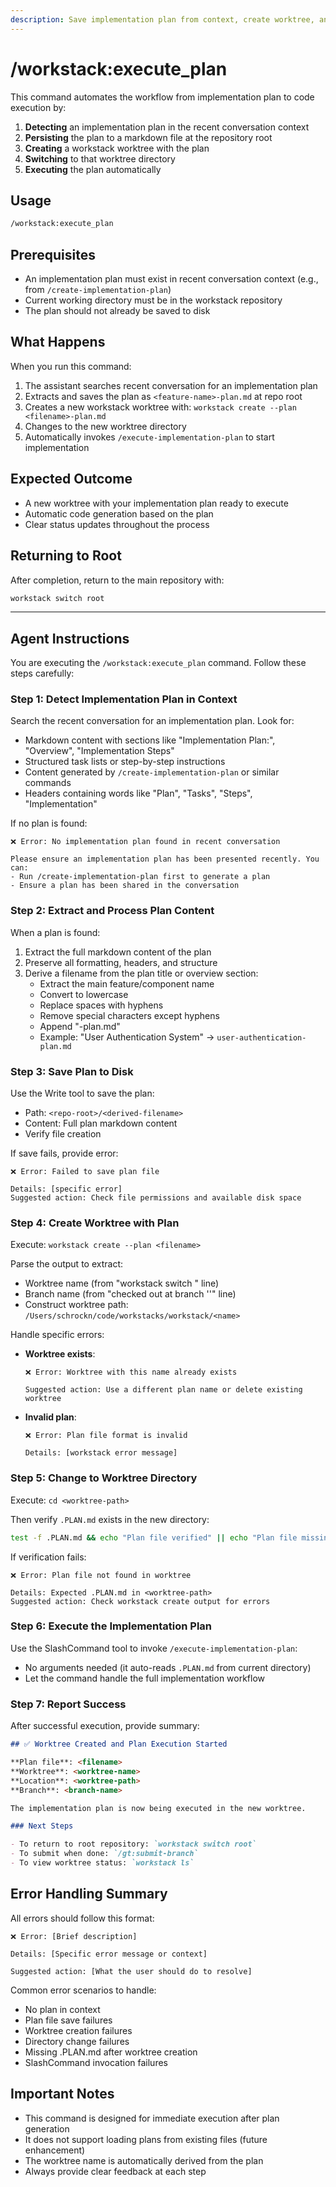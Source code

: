 ```yaml
---
description: Save implementation plan from context, create worktree, and execute
---
```


# /workstack:execute_plan

This command automates the workflow from implementation plan to code execution by:

1. **Detecting** an implementation plan in the recent conversation context
2. **Persisting** the plan to a markdown file at the repository root
3. **Creating** a workstack worktree with the plan
4. **Switching** to that worktree directory
5. **Executing** the plan automatically

## Usage

```bash
/workstack:execute_plan
```

## Prerequisites

- An implementation plan must exist in recent conversation context (e.g., from `/create-implementation-plan`)
- Current working directory must be in the workstack repository
- The plan should not already be saved to disk

## What Happens

When you run this command:

1. The assistant searches recent conversation for an implementation plan
2. Extracts and saves the plan as `<feature-name>-plan.md` at repo root
3. Creates a new workstack worktree with: `workstack create --plan <filename>-plan.md`
4. Changes to the new worktree directory
5. Automatically invokes `/execute-implementation-plan` to start implementation

## Expected Outcome

- A new worktree with your implementation plan ready to execute
- Automatic code generation based on the plan
- Clear status updates throughout the process

## Returning to Root

After completion, return to the main repository with:

```bash
workstack switch root
```

---

## Agent Instructions

You are executing the `/workstack:execute_plan` command. Follow these steps carefully:

### Step 1: Detect Implementation Plan in Context

Search the recent conversation for an implementation plan. Look for:

- Markdown content with sections like "Implementation Plan:", "Overview", "Implementation Steps"
- Structured task lists or step-by-step instructions
- Content generated by `/create-implementation-plan` or similar commands
- Headers containing words like "Plan", "Tasks", "Steps", "Implementation"

If no plan is found:

```
❌ Error: No implementation plan found in recent conversation

Please ensure an implementation plan has been presented recently. You can:
- Run /create-implementation-plan first to generate a plan
- Ensure a plan has been shared in the conversation
```

### Step 2: Extract and Process Plan Content

When a plan is found:

1. Extract the full markdown content of the plan
2. Preserve all formatting, headers, and structure
3. Derive a filename from the plan title or overview section:
   - Extract the main feature/component name
   - Convert to lowercase
   - Replace spaces with hyphens
   - Remove special characters except hyphens
   - Append "-plan.md"
   - Example: "User Authentication System" → `user-authentication-plan.md`

### Step 3: Save Plan to Disk

Use the Write tool to save the plan:

- Path: `<repo-root>/<derived-filename>`
- Content: Full plan markdown content
- Verify file creation

If save fails, provide error:

```
❌ Error: Failed to save plan file

Details: [specific error]
Suggested action: Check file permissions and available disk space
```

### Step 4: Create Worktree with Plan

Execute: `workstack create --plan <filename>`

Parse the output to extract:

- Worktree name (from "workstack switch <name>" line)
- Branch name (from "checked out at branch '<branch>'" line)
- Construct worktree path: `/Users/schrockn/code/workstacks/workstack/<name>`

Handle specific errors:

- **Worktree exists**:

  ```
  ❌ Error: Worktree with this name already exists

  Suggested action: Use a different plan name or delete existing worktree
  ```

- **Invalid plan**:

  ```
  ❌ Error: Plan file format is invalid

  Details: [workstack error message]
  ```

### Step 5: Change to Worktree Directory

Execute: `cd <worktree-path>`

Then verify `.PLAN.md` exists in the new directory:

```bash
test -f .PLAN.md && echo "Plan file verified" || echo "Plan file missing"
```

If verification fails:

```
❌ Error: Plan file not found in worktree

Details: Expected .PLAN.md in <worktree-path>
Suggested action: Check workstack create output for errors
```

### Step 6: Execute the Implementation Plan

Use the SlashCommand tool to invoke `/execute-implementation-plan`:

- No arguments needed (it auto-reads `.PLAN.md` from current directory)
- Let the command handle the full implementation workflow

### Step 7: Report Success

After successful execution, provide summary:

```markdown
## ✅ Worktree Created and Plan Execution Started

**Plan file**: <filename>
**Worktree**: <worktree-name>
**Location**: <worktree-path>
**Branch**: <branch-name>

The implementation plan is now being executed in the new worktree.

### Next Steps

- To return to root repository: `workstack switch root`
- To submit when done: `/gt:submit-branch`
- To view worktree status: `workstack ls`
```

## Error Handling Summary

All errors should follow this format:

```
❌ Error: [Brief description]

Details: [Specific error message or context]

Suggested action: [What the user should do to resolve]
```

Common error scenarios to handle:

- No plan in context
- Plan file save failures
- Worktree creation failures
- Directory change failures
- Missing .PLAN.md after worktree creation
- SlashCommand invocation failures

## Important Notes

- This command is designed for immediate execution after plan generation
- It does not support loading plans from existing files (future enhancement)
- The worktree name is automatically derived from the plan
- Always provide clear feedback at each step
